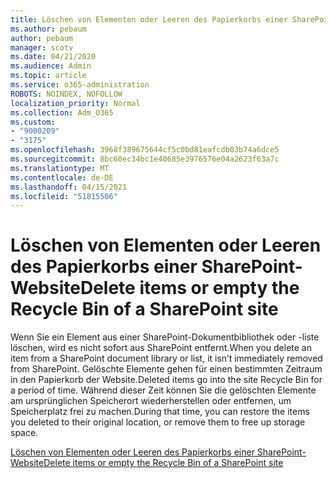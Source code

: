 ```yaml
---
title: Löschen von Elementen oder Leeren des Papierkorbs einer SharePoint-Website
ms.author: pebaum
author: pebaum
manager: scotv
ms.date: 04/21/2020
ms.audience: Admin
ms.topic: article
ms.service: o365-administration
ROBOTS: NOINDEX, NOFOLLOW
localization_priority: Normal
ms.collection: Adm_O365
ms.custom:
- "9000209"
- "3175"
ms.openlocfilehash: 3968f389675644cf5c0bd81eafcdb03b74a6dce5
ms.sourcegitcommit: 8bc60ec34bc1e40685e3976576e04a2623f63a7c
ms.translationtype: MT
ms.contentlocale: de-DE
ms.lasthandoff: 04/15/2021
ms.locfileid: "51815506"
---
```

# <a name="delete-items-or-empty-the-recycle-bin-of-a-sharepoint-site"></a><span data-ttu-id="8d71a-102">Löschen von Elementen oder Leeren des Papierkorbs einer SharePoint-Website</span><span class="sxs-lookup"><span data-stu-id="8d71a-102">Delete items or empty the Recycle Bin of a SharePoint site</span></span> 

<span data-ttu-id="8d71a-103">Wenn Sie ein Element aus einer SharePoint-Dokumentbibliothek oder -liste löschen, wird es nicht sofort aus SharePoint entfernt.</span><span class="sxs-lookup"><span data-stu-id="8d71a-103">When you delete an item from a SharePoint document library or list, it isn’t immediately removed from SharePoint.</span></span> <span data-ttu-id="8d71a-104">Gelöschte Elemente gehen für einen bestimmten Zeitraum in den Papierkorb der Website.</span><span class="sxs-lookup"><span data-stu-id="8d71a-104">Deleted items go into the site Recycle Bin for a period of time.</span></span> <span data-ttu-id="8d71a-105">Während dieser Zeit können Sie die gelöschten Elemente am ursprünglichen Speicherort wiederherstellen oder entfernen, um Speicherplatz frei zu machen.</span><span class="sxs-lookup"><span data-stu-id="8d71a-105">During that time, you can restore the items you deleted to their original location, or remove them to free up storage space.</span></span>

[<span data-ttu-id="8d71a-106">Löschen von Elementen oder Leeren des Papierkorbs einer SharePoint-Website</span><span class="sxs-lookup"><span data-stu-id="8d71a-106">Delete items or empty the Recycle Bin of a SharePoint site</span></span>](https://support.office.com/article/2e713599-d13e-40d6-96dc-66f0a366f74e)